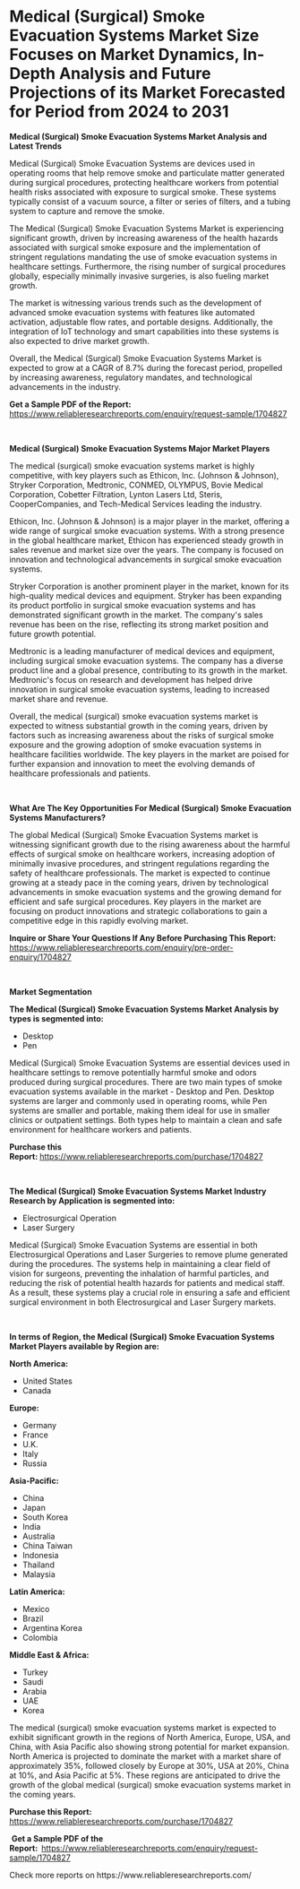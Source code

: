 <p><h1>Medical (Surgical) Smoke Evacuation Systems Market Size Focuses on Market Dynamics, In-Depth Analysis and Future Projections of its Market Forecasted for Period from 2024 to 2031</h1></p><p><strong>Medical (Surgical) Smoke Evacuation Systems Market Analysis and Latest Trends</strong></p>
<p><p>Medical (Surgical) Smoke Evacuation Systems are devices used in operating rooms that help remove smoke and particulate matter generated during surgical procedures, protecting healthcare workers from potential health risks associated with exposure to surgical smoke. These systems typically consist of a vacuum source, a filter or series of filters, and a tubing system to capture and remove the smoke.</p><p>The Medical (Surgical) Smoke Evacuation Systems Market is experiencing significant growth, driven by increasing awareness of the health hazards associated with surgical smoke exposure and the implementation of stringent regulations mandating the use of smoke evacuation systems in healthcare settings. Furthermore, the rising number of surgical procedures globally, especially minimally invasive surgeries, is also fueling market growth.</p><p>The market is witnessing various trends such as the development of advanced smoke evacuation systems with features like automated activation, adjustable flow rates, and portable designs. Additionally, the integration of IoT technology and smart capabilities into these systems is also expected to drive market growth.</p><p>Overall, the Medical (Surgical) Smoke Evacuation Systems Market is expected to grow at a CAGR of 8.7% during the forecast period, propelled by increasing awareness, regulatory mandates, and technological advancements in the industry.</p></p>
<p><strong>Get a Sample PDF of the Report:&nbsp;</strong> <a href="https://www.reliableresearchreports.com/enquiry/request-sample/1704827">https://www.reliableresearchreports.com/enquiry/request-sample/1704827</a></p>
<p>&nbsp;</p>
<p><strong>Medical (Surgical) Smoke Evacuation Systems Major Market Players</strong></p>
<p><p>The medical (surgical) smoke evacuation systems market is highly competitive, with key players such as Ethicon, Inc. (Johnson & Johnson), Stryker Corporation, Medtronic, CONMED, OLYMPUS, Bovie Medical Corporation, Cobetter Filtration, Lynton Lasers Ltd, Steris, CooperCompanies, and Tech-Medical Services leading the industry. </p><p>Ethicon, Inc. (Johnson & Johnson) is a major player in the market, offering a wide range of surgical smoke evacuation systems. With a strong presence in the global healthcare market, Ethicon has experienced steady growth in sales revenue and market size over the years. The company is focused on innovation and technological advancements in surgical smoke evacuation systems.</p><p>Stryker Corporation is another prominent player in the market, known for its high-quality medical devices and equipment. Stryker has been expanding its product portfolio in surgical smoke evacuation systems and has demonstrated significant growth in the market. The company's sales revenue has been on the rise, reflecting its strong market position and future growth potential.</p><p>Medtronic is a leading manufacturer of medical devices and equipment, including surgical smoke evacuation systems. The company has a diverse product line and a global presence, contributing to its growth in the market. Medtronic's focus on research and development has helped drive innovation in surgical smoke evacuation systems, leading to increased market share and revenue.</p><p>Overall, the medical (surgical) smoke evacuation systems market is expected to witness substantial growth in the coming years, driven by factors such as increasing awareness about the risks of surgical smoke exposure and the growing adoption of smoke evacuation systems in healthcare facilities worldwide. The key players in the market are poised for further expansion and innovation to meet the evolving demands of healthcare professionals and patients.</p></p>
<p>&nbsp;</p>
<p><strong>What Are The Key Opportunities For Medical (Surgical) Smoke Evacuation Systems Manufacturers?</strong></p>
<p><p>The global Medical (Surgical) Smoke Evacuation Systems market is witnessing significant growth due to the rising awareness about the harmful effects of surgical smoke on healthcare workers, increasing adoption of minimally invasive procedures, and stringent regulations regarding the safety of healthcare professionals. The market is expected to continue growing at a steady pace in the coming years, driven by technological advancements in smoke evacuation systems and the growing demand for efficient and safe surgical procedures. Key players in the market are focusing on product innovations and strategic collaborations to gain a competitive edge in this rapidly evolving market.</p></p>
<p><strong>Inquire or Share Your Questions If Any Before Purchasing This Report:</strong> <a href="https://www.reliableresearchreports.com/enquiry/pre-order-enquiry/1704827">https://www.reliableresearchreports.com/enquiry/pre-order-enquiry/1704827</a></p>
<p>&nbsp;</p>
<p><strong>Market Segmentation</strong></p>
<p><strong>The Medical (Surgical) Smoke Evacuation Systems Market Analysis by types is segmented into:</strong></p>
<p><ul><li>Desktop</li><li>Pen</li></ul></p>
<p><p>Medical (Surgical) Smoke Evacuation Systems are essential devices used in healthcare settings to remove potentially harmful smoke and odors produced during surgical procedures. There are two main types of smoke evacuation systems available in the market - Desktop and Pen. Desktop systems are larger and commonly used in operating rooms, while Pen systems are smaller and portable, making them ideal for use in smaller clinics or outpatient settings. Both types help to maintain a clean and safe environment for healthcare workers and patients.</p></p>
<p><strong>Purchase this Report:&nbsp;</strong><a href="https://www.reliableresearchreports.com/purchase/1704827">https://www.reliableresearchreports.com/purchase/1704827</a></p>
<p>&nbsp;</p>
<p><strong>The Medical (Surgical) Smoke Evacuation Systems Market Industry Research by Application is segmented into:</strong></p>
<p><ul><li>Electrosurgical Operation</li><li>Laser Surgery</li></ul></p>
<p><p>Medical (Surgical) Smoke Evacuation Systems are essential in both Electrosurgical Operations and Laser Surgeries to remove plume generated during the procedures. The systems help in maintaining a clear field of vision for surgeons, preventing the inhalation of harmful particles, and reducing the risk of potential health hazards for patients and medical staff. As a result, these systems play a crucial role in ensuring a safe and efficient surgical environment in both Electrosurgical and Laser Surgery markets.</p></p>
<p>&nbsp;</p>
<p><strong>In terms of Region, the Medical (Surgical) Smoke Evacuation Systems Market Players available by Region are:</strong></p>
<p>
    <p> <strong> North America: </strong>
        <ul>
            <li>United States</li>
            <li>Canada</li>
        </ul>
        </p> 
    <p> <strong> Europe: </strong>
        <ul>
            <li>Germany</li>
            <li>France</li>
            <li>U.K.</li>
            <li>Italy</li>
            <li>Russia</li>
        </ul>
        </p> 
    <p> <strong> Asia-Pacific: </strong>
        <ul>
            <li>China</li>
            <li>Japan</li>
            <li>South Korea</li>
            <li>India</li>
            <li>Australia</li>
            <li>China Taiwan</li>
            <li>Indonesia</li>
            <li>Thailand</li>
            <li>Malaysia</li>
        </ul>
        </p> 
    <p> <strong> Latin America: </strong>
        <ul>
            <li>Mexico</li>
            <li>Brazil</li>
            <li>Argentina Korea</li>
            <li>Colombia</li>
        </ul>
        </p> 
    <p> <strong> Middle East & Africa: </strong>
        <ul>
            <li>Turkey</li>
            <li>Saudi</li>
            <li>Arabia</li>
            <li>UAE</li>
            <li>Korea</li>
        </ul>
    </p>
    </p>
<p><p>The medical (surgical) smoke evacuation systems market is expected to exhibit significant growth in the regions of North America, Europe, USA, and China, with Asia Pacific also showing strong potential for market expansion. North America is projected to dominate the market with a market share of approximately 35%, followed closely by Europe at 30%, USA at 20%, China at 10%, and Asia Pacific at 5%. These regions are anticipated to drive the growth of the global medical (surgical) smoke evacuation systems market in the coming years.</p></p>
<p><strong>Purchase this Report: </strong><a href="https://www.reliableresearchreports.com/purchase/1704827">https://www.reliableresearchreports.com/purchase/1704827</a></p>
<p>&nbsp;<strong>Get a Sample PDF of the Report:&nbsp;&nbsp;</strong><a href="https://www.reliableresearchreports.com/enquiry/request-sample/1704827">https://www.reliableresearchreports.com/enquiry/request-sample/1704827</a></p>
<p><strong></strong></p>
<p>Check more reports on https://www.reliableresearchreports.com/</p>